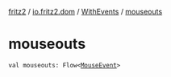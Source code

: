 [fritz2](../../index.md) / [io.fritz2.dom](../index.md) / [WithEvents](index.md) / [mouseouts](./mouseouts.md)

# mouseouts

`val mouseouts: Flow<`[`MouseEvent`](https://kotlinlang.org/api/latest/jvm/stdlib/org.w3c.dom.events/-mouse-event/index.html)`>`